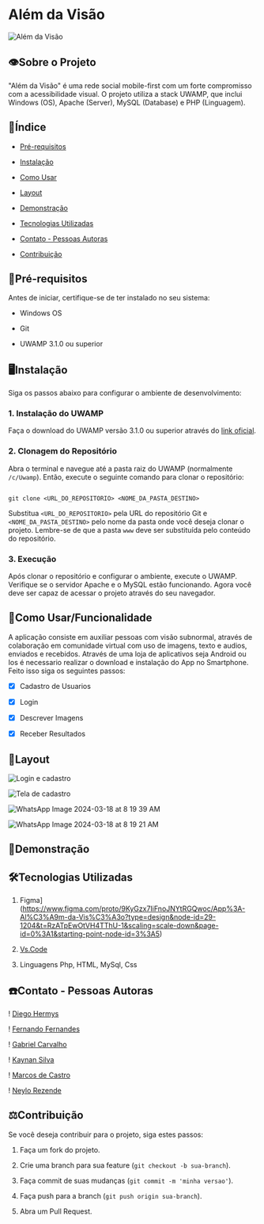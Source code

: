 # Além da Visão 

![Além da Visão](https://github.com/ogacarvalho/www/assets/145234453/0c47377b-7625-4e23-a6bb-9a347c9b3310)

 


 

## 👁Sobre o Projeto 

 

"Além da Visão" é uma rede social mobile-first com um forte compromisso com a acessibilidade visual. O projeto utiliza a stack UWAMP, que inclui Windows (OS), Apache (Server), MySQL (Database) e PHP (Linguagem). 

## 📖Índice 
 

- <a href="#📃pré-requisitos">Pré-requisitos </a> 

- <a href="#🖥instalação">Instalação</a> 

- <a href="#📒como-usarfuncionalidade">Como Usar</a> 

- <a href="#📲layout">Layout</a> 

- <a href="#💽demonstração">Demonstração</a> 

- <a href="#🛠tecnologias-utilizadas">Tecnologias Utilizadas</a>

- <a href="#☎️contato---pessoas-autoras">Contato - Pessoas Autoras</a>

- <a href="#⚖️contribuição">Contribuição</a>

 

## 📃Pré-requisitos 

 

Antes de iniciar, certifique-se de ter instalado no seu sistema: 

 

- Windows OS 

- Git 

- UWAMP 3.1.0 ou superior 

 

## 🖥Instalação 

 

Siga os passos abaixo para configurar o ambiente de desenvolvimento: 

 

### 1. Instalação do UWAMP 

 

Faça o download do UWAMP versão 3.1.0 ou superior através do [link oficial](https://www.uwamp.com/en/?page=download). 

 

### 2. Clonagem do Repositório 

 

Abra o terminal e navegue até a pasta raiz do UWAMP (normalmente `/c/Uwamp`). Então, execute o seguinte comando para clonar o repositório: 

 

``` 

git clone <URL_DO_REPOSITORIO> <NOME_DA_PASTA_DESTINO> 

``` 

 

Substitua `<URL_DO_REPOSITORIO>` pela URL do repositório Git e `<NOME_DA_PASTA_DESTINO>` pelo nome da pasta onde você deseja clonar o projeto. Lembre-se de que a pasta `www` deve ser substituída pelo conteúdo do repositório. 

 

### 3. Execução 

 

Após clonar o repositório e configurar o ambiente, execute o UWAMP. Verifique se o servidor Apache e o MySQL estão funcionando. Agora você deve ser capaz de acessar o projeto através do seu navegador. 

 

## 📒Como Usar/Funcionalidade 

A aplicação consiste em auxiliar pessoas com visão subnormal, através de colaboração em comunidade virtual com uso de imagens, texto e audios, enviados e recebidos. Através de uma loja de aplicativos seja Android ou Ios é necessario realizar o download e instalação do App no Smartphone. Feito isso siga os seguintes passos: 
 

- [x] Cadastro de Usuarios 

- [x] Login 

- [x] Descrever Imagens 

- [x] Receber Resultados 



## 📲Layout

![Login e cadastro](https://github.com/ogacarvalho/www/assets/145234453/3afb5121-3a0a-48ac-b122-eaf360226361)

![Tela de cadastro](https://github.com/ogacarvalho/www/assets/145234453/69f7b265-f4f7-441e-91a2-ad88672bfc49)


![WhatsApp Image 2024-03-18 at 8 19 39 AM](https://github.com/ogacarvalho/www/assets/145234453/65a372da-c4a7-4a46-ad7a-ff80cb39cf1c)


![WhatsApp Image 2024-03-18 at 8 19 21 AM](https://github.com/ogacarvalho/www/assets/145234453/85a0c65c-3131-48be-a94f-27688f3700e4)


## 💽Demonstração 

 

## 🛠Tecnologias Utilizadas
1. Figma](https://www.figma.com/proto/9KyGzx7IiFnoJNYtRGQwoc/App%3A-Al%C3%A9m-da-Vis%C3%A3o?type=design&node-id=29-1204&t=RzATpEwOtVH4TThU-1&scaling=scale-down&page-id=0%3A1&starting-point-node-id=3%3A5)

2. [Vs.Code](https://www.bing.com/ck/a?!&&p=8ea535fa4cfed80aJmltdHM9MTcxMDcyMDAwMCZpZ3VpZD0wYjc0YTIzYi04M2VlLTYyMmItMTcxMC1iMTljODJjNDYzZWImaW5zaWQ9NTUzMA&ptn=3&ver=2&hsh=3&fclid=0b74a23b-83ee-622b-1710-b19c82c463eb&psq=vs+code&u=a1aHR0cHM6Ly9jb2RlLnZpc3VhbHN0dWRpby5jb20vRG93bmxvYWQ&ntb=1)

3. Linguagens Php, HTML, MySql, Css


## ☎️Contato - Pessoas Autoras
! [Diego Hermys](https://github.com/dhermys)

! [Fernando Fernandes](https://github.com/FernandoTasca)

! [Gabriel Carvalho](https://github.com/ogacarvalho/)

! [Kaynan Silva](https://github.com/kaynan0929)

! [Marcos de Castro](https://github.com/nicoslab/)

! [Neylo Rezende](https://github.com/NeyloXRezende)


## ⚖️Contribuição 

 

Se você deseja contribuir para o projeto, siga estes passos: 

 

1. Faça um fork do projeto. 

2. Crie uma branch para sua feature (`git checkout -b sua-branch`). 

3. Faça commit de suas mudanças (`git commit -m 'minha versao'`). 

4. Faça push para a branch (`git push origin sua-branch`). 

5. Abra um Pull Request. 

 

 


